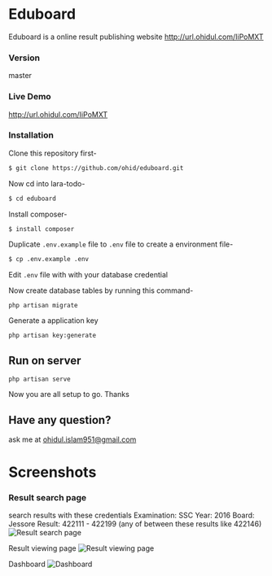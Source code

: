 # Eduboard
Eduboard is a online result publishing website http://url.ohidul.com/IiPoMXT

### Version
master

### Live Demo
http://url.ohidul.com/IiPoMXT

### Installation

Clone this repository first-
```sh
$ git clone https://github.com/ohid/eduboard.git
```

Now cd into lara-todo-
```sh
$ cd eduboard
```

Install composer-
```sh
$ install composer
```

Duplicate `.env.example` file to `.env` file to create a environment file-
```sh
$ cp .env.example .env
```

Edit `.env` file with with your database credential

Now create database tables by running this command-
```
php artisan migrate
```

Generate a application key
```
php artisan key:generate
```

## Run on server
```
php artisan serve
```


Now you are all setup to go. Thanks

## Have any  question?
ask me at ohidul.islam951@gmail.com


# Screenshots

### Result search page
search results with these credentials 
Examination: SSC
Year: 2016
Board: Jessore
Result: 422111 - 422199 (any of between these results like 422146)
![Result search page](https://adced6d2d841ddb9e53a5e00359af72653baf983.googledrive.com/host/0B6SVI7iK7bjjTUxoUVc3SklCZFk)

Result viewing page
![Result viewing page](https://e64e2ee8a63e30195dad8bdae34321068e286b07.googledrive.com/host/0B6SVI7iK7bjjSXloTVVEeF9JaVU)

Dashboard
![Dashboard](https://c6a710de7738c7d59c99ff11e867cfdc86385896.googledrive.com/host/0B6SVI7iK7bjjQVhFcW81VnM4Mk0)


